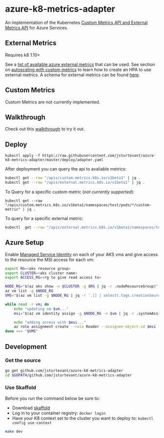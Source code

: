 # azure-k8-metrics-adapter

An implementation of the Kubernetes [Custom Metrics API and External Metrics API](https://kubernetes.io/docs/tasks/run-application/horizontal-pod-autoscale/#support-for-metrics-apis) for Azure Services. 

## External Metrics

Requires k8 1.10+

See a [list of available azure external metrics](https://docs.microsoft.com/en-us/azure/monitoring-and-diagnostics/monitoring-supported-metrics#microsofteventhubnamespaces) that can be used.  See section on [autoscaling with custom metrics](https://kubernetes.io/docs/tasks/run-application/horizontal-pod-autoscale-walkthrough/#autoscaling-on-metrics-not-related-to-kubernetes-objects) to learn how to create an HPA to use external metrics.  A schema for external metrics can be found [here](https://raw.githubusercontent.com/kubernetes/kubernetes/master/api/openapi-spec/swagger.json).  

## Custom Metrics
Custom Metrics are not currently implemented.

## Walkthrough
Check out this [walkthrough](samples/servicebus-queue) to try it out.

## Deploy

```
kubectl apply -f https://raw.githubusercontent.com/jsturtevant/azure-k8-metrics-adapter/master/deploy/adapter.yaml
```

After deployment you can query the api to avaliable metrics:

```bash
kubectl get --raw "/apis/custom.metrics.k8s.io/v1beta1" | jq .
kubectl get --raw "/apis/external.metrics.k8s.io/v1beta1" | jq .
```

To Query for a specific custom metric (*not currently supported*):

```
kubectl get --raw "/apis/custom.metrics.k8s.io/v1beta1/namespaces/test/pods/*/custom-metric" | jq .
```

To query for a specific external metric:

```bash
kubectl  get --raw "/apis/external.metrics.k8s.io/v1beta1/namespaces/test/queuemessages?labelSelector=resourceProviderNamespace=Microsoft.Servicebus,resourceType=namespaces,aggregation=Total,filter=EntityName_eq_helloworld,resourceName=k8custom,resourceGroup=k8metrics,resourceName=k8custom,metricName=Messages" | jq .
```

## Azure Setup

Enable [Managed Service Identity](https://docs.microsoft.com/en-us/azure/active-directory/managed-service-identity/tutorial-linux-vm-access-arm) on each of your AKS vms and give access to the resource the MSI access for each vm:

```bash
export RG=<aks resource group> 
export CLUSTER=<aks cluster name> 
export ACCESS_RG=<rg to give read access to>

NODE_RG="$(az aks show -n $CLUSTER -g $RG | jq -r .nodeResourceGroup)"
az vm list -g $NODE_RG
VMS="$(az vm list -g $NODE_RG | jq -r '.[] | select(.tags.creationSource | . and contains("aks")) | .name')"

while read -r vm; do
    echo "updating vm $vm..."
    msi="$(az vm identity assign -g $NODE_RG -n $vm | jq -r .systemAssignedIdentity)"

    echo "adding access with $msi..."
    az role assignment create --role Reader --assignee-object-id $msi --resource-group $ACCESS_RG
done <<< "$VMS"
```

## Development

### Get the source

```bash
go get github.com/jsturtevant/azure-k8-metrics-adapter
cd $GOPATH/github.com/jsturtevant/azure-k8-metrics-adapter
```

### Use Skaffold
Before you run the command below be sure to:

- Download [skaffold](https://github.com/GoogleContainerTools/skaffold#installation) 
- Log in to your container registry: `docker login`
- Have your K8 context set to the cluster you want to deploy to: `kubectl config use-context`

```bash
make dev
```

